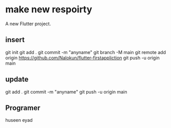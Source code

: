 # make new respoirty

A new Flutter project.

## insert

git init
git add .
git commit -m "anyname"
git branch -M main
git remote add origin https://github.com/Nalokun/flutter-firstappliction
git push -u origin main

## update
git add .
git commit -m "anyname"
git push -u origin main
## Programer

huseen eyad
